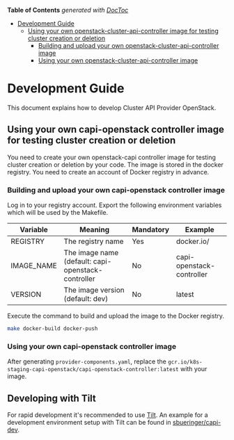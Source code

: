<!-- START doctoc generated TOC please keep comment here to allow auto update -->
<!-- DON'T EDIT THIS SECTION, INSTEAD RE-RUN doctoc TO UPDATE -->
**Table of Contents**  *generated with [DocToc](https://github.com/thlorenz/doctoc)*

- [Development Guide](#development-guide)
  - [Using your own openstack-cluster-api-controller image for testing cluster creation or deletion](#using-your-own-openstack-cluster-api-controller-image-for-testing-cluster-creation-or-deletion)
    - [Building and upload your own openstack-cluster-api-controller image](#building-and-upload-your-own-openstack-cluster-api-controller-image)
    - [Using your own openstack-cluster-api-controller image](#using-your-own-openstack-cluster-api-controller-image)

<!-- END doctoc generated TOC please keep comment here to allow auto update -->

# Development Guide

This document explains how to develop Cluster API Provider OpenStack.

## Using your own capi-openstack controller image for testing cluster creation or deletion

You need to create your own openstack-capi controller image for testing cluster creation or deletion by your code.
The image is stored in the docker registry. You need to create an account of Docker registry in advance.

### Building and upload your own capi-openstack controller image

Log in to your registry account. Export the following environment variables which will be used by the Makefile.

Variable | Meaning | Mandatory | Example
------------ | ------------- | ------------- | -------------
REGISTRY | The registry name | Yes | docker.io/<username>
IMAGE_NAME | The image name (default: capi-openstack-controller | No | capi-openstack-controller
VERSION | The image version (default: dev) | No | latest

Execute the command to build and upload the image to the Docker registry.

```bash
make docker-build docker-push
```

### Using your own capi-openstack controller image

After generating `provider-components.yaml`, replace the `gcr.io/k8s-staging-capi-openstack/capi-openstack-controller:latest` with your image.

## Developing with Tilt

For rapid development it's recommended to use [Tilt](https://tilt.dev/). An example for a development environment
 setup with Tilt can be found in [sbueringer/capi-dev](https://github.com/sbueringer/capi-dev).
